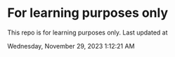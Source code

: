 # For learning purposes only
This repo is for learning purposes only.
Last updated at

Wednesday, November 29, 2023 1:12:21 AM

